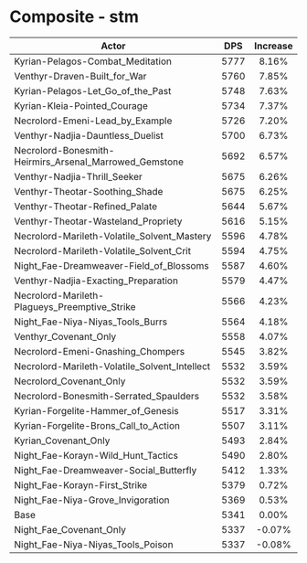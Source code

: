 # Composite - stm
| Actor | DPS | Increase |
|---|:---:|:---:|
|Kyrian-Pelagos-Combat_Meditation|5777|8.16%|
|Venthyr-Draven-Built_for_War|5760|7.85%|
|Kyrian-Pelagos-Let_Go_of_the_Past|5748|7.63%|
|Kyrian-Kleia-Pointed_Courage|5734|7.37%|
|Necrolord-Emeni-Lead_by_Example|5726|7.20%|
|Venthyr-Nadjia-Dauntless_Duelist|5700|6.73%|
|Necrolord-Bonesmith-Heirmirs_Arsenal_Marrowed_Gemstone|5692|6.57%|
|Venthyr-Nadjia-Thrill_Seeker|5675|6.26%|
|Venthyr-Theotar-Soothing_Shade|5675|6.25%|
|Venthyr-Theotar-Refined_Palate|5644|5.67%|
|Venthyr-Theotar-Wasteland_Propriety|5616|5.15%|
|Necrolord-Marileth-Volatile_Solvent_Mastery|5596|4.78%|
|Necrolord-Marileth-Volatile_Solvent_Crit|5594|4.75%|
|Night_Fae-Dreamweaver-Field_of_Blossoms|5587|4.60%|
|Venthyr-Nadjia-Exacting_Preparation|5579|4.47%|
|Necrolord-Marileth-Plagueys_Preemptive_Strike|5566|4.23%|
|Night_Fae-Niya-Niyas_Tools_Burrs|5564|4.18%|
|Venthyr_Covenant_Only|5558|4.07%|
|Necrolord-Emeni-Gnashing_Chompers|5545|3.82%|
|Necrolord-Marileth-Volatile_Solvent_Intellect|5532|3.59%|
|Necrolord_Covenant_Only|5532|3.59%|
|Necrolord-Bonesmith-Serrated_Spaulders|5532|3.58%|
|Kyrian-Forgelite-Hammer_of_Genesis|5517|3.31%|
|Kyrian-Forgelite-Brons_Call_to_Action|5507|3.11%|
|Kyrian_Covenant_Only|5493|2.84%|
|Night_Fae-Korayn-Wild_Hunt_Tactics|5490|2.80%|
|Night_Fae-Dreamweaver-Social_Butterfly|5412|1.33%|
|Night_Fae-Korayn-First_Strike|5379|0.72%|
|Night_Fae-Niya-Grove_Invigoration|5369|0.53%|
|Base|5341|0.00%|
|Night_Fae_Covenant_Only|5337|-0.07%|
|Night_Fae-Niya-Niyas_Tools_Poison|5337|-0.08%|
